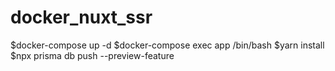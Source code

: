 # docker_nuxt_ssr

$docker-compose up -d
$docker-compose exec app /bin/bash
$yarn install
$npx prisma db push --preview-feature


